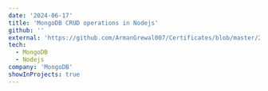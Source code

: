 ```yaml
---
date: '2024-06-17'
title: 'MongoDB CRUD operations in Nodejs'
github: ''
external: 'https://github.com/ArmanGrewal007/Certificates/blob/master/2024_06_17_9MongoDB.pdf'
tech:
  - MongoDB
  - Nodejs
company: 'MongoDB'
showInProjects: true
---
```



